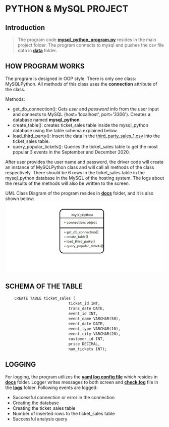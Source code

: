 # PYTHON & MySQL PROJECT  

## Introduction

>  The program code **[mysql_python_program.py](mysql_python_program.py)** resides in the main project folder.  The program connects to mysql and pushes the csv file data in **[data](data)** folder.

## HOW PROGRAM WORKS

The program is designed in OOP style. There is only one class: MySQLPython. All methods of this class uses the **connection** attribute of the class.

Methods:

- get_db_connection(): Gets *user* and *password* info from the user input and connects to MySQL (host='localhost', port='3306'). Creates a database named **mysql_python**.
- create_table(): creates ticket_sales table inside the mysql_python database using the table schema explained below.
- load_third_party(): Insert the data in the [third_party_sales_1.csv](data/third_party_sales_1.csv) into the ticket_sales table.
- query_popular_tickets(): Queries the ticket_sales table to get the most popular 3 events in the September and December 2020.
	
After user provides the user name and password, the driver code will create an instance of MySQLPython class and will call all methods of the class respectively. There should be 6 rows in the ticket_sales table in the mysql_python database in the MySQL of the hosting system. The logs about the results of the methods will also be written to the screen.

UML Class Diagram of the program resides in **[docs](docs)** folder, and it is also shown below:
![UML Class Diagram for Python & MySQL Program](docs/mysql_python.jpg)



## SCHEMA OF THE TABLE   

		CREATE TABLE ticket_sales (
                                ticket_id INT,
                                trans_date DATE,
                                event_id INT,
                                event_name VARCHAR(50),
                                event_date DATE,
                                event_type VARCHAR(10),
                                event_city VARCHAR(20),
                                customer_id INT,
                                price DECIMAL,
                                num_tickets INT);

## LOGGING

For logging, the program utilizes the **[yaml log config file](docs/check.logging.yml)** which resides in **[docs](docs)** folder. Logger writes messages to both screen and **[check.log](logs/check.log)** file in the **[logs](logs)** folder. Following events are logged:

* Successful connection or error in the connection
* Creating the database
* Creating the ticket_sales table
* Number of inserted rows to the ticket_sales table
* Successful analysis query

